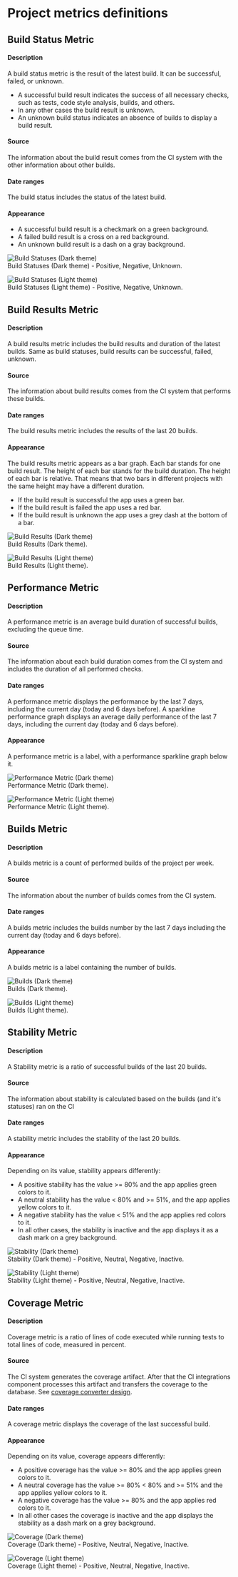 # Project metrics definitions

## Build Status Metric
#### Description 
A build status metric is the result of the latest build. It can be successful, failed, or unknown.
* A successful build result indicates the success of all necessary checks, such as tests, code style analysis, builds, 
and others.   
* In any other cases the build result is unknown.
* An unknown build status indicates an absence of builds to display a build result.
#### Source
The information about the build result comes from the CI system with the other information about other builds.  
#### Date ranges
The build status includes the status of the latest build.
#### Appearance
* A successful build result is a checkmark on a green background. 
* A failed build result is a cross on a red background. 
* An unknown build result is a dash on a gray background.   

![Build Statuses (Dark theme)](https://github.com/platform-platform/monorepo/blob/update_project_metrics_document/docs/images/build_statuses.png?raw=true)    
Build Statuses (Dark theme) - Positive, Negative, Unknown.    

![Build Statuses (Light theme)](https://github.com/platform-platform/monorepo/blob/update_project_metrics_document/docs/images/build_statuses_light.png?raw=true)    
Build Statuses (Light theme) - Positive, Negative, Unknown.    

## Build Results Metric
#### Description
A build results metric includes the build results and duration of the latest builds. Same as build statuses, build results can be successful, failed, unknown.
#### Source
The information about build results comes from the CI system that performs these builds.
#### Date ranges
The build results metric includes the results of the last 20 builds.
#### Appearance
The build results metric appears as a bar graph. Each bar stands for one build result. 
The height of each bar stands for the build duration. The height of each bar is relative. That means that two bars in different projects with the same height may have a different duration.
* If the build result is successful the app uses a green bar.
* If the build result is failed the app uses a red bar.
* If the build result is unknown the app uses a grey dash at the bottom of a bar.

![Build Results (Dark theme)](https://github.com/platform-platform/monorepo/blob/update_project_metrics_document/docs/images/build_results_bar.png?raw=true)    
Build Results (Dark theme).    

![Build Results (Light theme)](https://github.com/platform-platform/monorepo/blob/update_project_metrics_document/docs/images/build_results_bar_light.png?raw=true)    
Build Results (Light theme).


## Performance Metric
#### Description
A performance metric is an average build duration of successful builds, excluding the queue time. 
#### Source
The information about each build duration comes from the CI system and includes the duration of all performed checks. 
#### Date ranges
A performance metric displays the performance by the last 7 days, including the current day (today and 6 days before).
A sparkline performance graph displays an average daily performance of the last 7 days, including the current day (today and 6 days before).
#### Appearance
A performance metric is a label, with a performance sparkline graph below it.

![Performance Metric (Dark theme)](https://github.com/platform-platform/monorepo/blob/update_project_metrics_document/docs/images/performance_graph.png?raw=true)    
Performance Metric (Dark theme).    

![Performance Metric (Light theme)](https://github.com/platform-platform/monorepo/blob/update_project_metrics_document/docs/images/performance_graph_light.png?raw=true)      
Performance Metric (Light theme).    

## Builds Metric
#### Description
A builds metric is a count of performed builds of the project per week. 
#### Source
The information about the number of builds comes from the CI system.
#### Date ranges
A builds metric includes the builds number by the last 7 days including the current day (today and 6 days before).    
#### Appearance
A builds metric is a label containing the number of builds.

![Builds (Dark theme)](https://github.com/platform-platform/monorepo/blob/update_project_metrics_document/docs/images/builds.png?raw=true)    
Builds (Dark theme).      

![Builds (Light theme)](https://github.com/platform-platform/monorepo/blob/update_project_metrics_document/docs/images/builds_light.png?raw=true)   
Builds (Light theme).    
                    
## Stability Metric
#### Description
A Stability metric is a ratio of successful builds of the last 20 builds. 
#### Source
The information about stability is calculated based on the builds (and it's statuses) ran on the CI
#### Date ranges
A stability metric includes the stability of the last 20 builds.
#### Appearance
Depending on its value, stability appears differently:
* A positive stability has the value >= 80% and the app applies green colors to it.
* A neutral stability has the value < 80% and >= 51%, and the app applies yellow colors to it.
* A negative stability has the value < 51% and the app applies red colors to it.
* In all other cases, the stability is inactive and the app displays it as a dash mark on a grey background.

![Stability (Dark theme)](https://github.com/platform-platform/monorepo/blob/update_project_metrics_document/docs/images/percentage.png?raw=true)    
Stability (Dark theme) - Positive, Neutral, Negative, Inactive.

![Stability (Light theme)](https://github.com/platform-platform/monorepo/blob/update_project_metrics_document/docs/images/percentage_light.png?raw=true)   
Stability (Light theme) - Positive, Neutral, Negative, Inactive. 

## Coverage Metric
#### Description
Coverage metric is a ratio of lines of code executed while running tests to total lines of code, measured in percent.
#### Source
The CI system generates the coverage artifact. After that the CI integrations component processes this artifact and transfers the coverage to the database. 
See [coverage converter design](https://github.com/platform-platform/monorepo/blob/master/metrics/coverage_converter/docs/01_coverage_converter_design.md).
#### Date ranges
A coverage metric displays the coverage of the last successful build.
#### Appearance
Depending on its value, coverage appears differently:
* A positive coverage has the value >= 80% and the app applies green colors to it.
* A neutral coverage has the value >= 80% < 80% and >= 51% and the app applies yellow colors to it.
* A negative coverage has the value >= 80% and the app applies red colors to it.
* In all other cases the coverage is inactive and the app displays the stability as a dash mark on a grey background.

![Coverage (Dark theme)](https://github.com/platform-platform/monorepo/blob/update_project_metrics_document/docs/images/percentage.png?raw=true)    
Coverage (Dark theme) - Positive, Neutral, Negative, Inactive. 

![Coverage (Light theme)](https://github.com/platform-platform/monorepo/blob/update_project_metrics_document/docs/images/percentage_light.png?raw=true)   
Coverage (Light theme) - Positive, Neutral, Negative, Inactive. 
